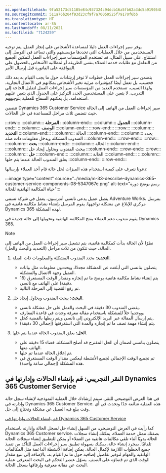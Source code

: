 ```yaml
---
ms.openlocfilehash: 9fa52173c51105e84c937324c94dcb16a5fb62a3dc5a9190548c82d09db1f315
ms.sourcegitcommit: 511a76b204f93d23cf9f7a70059525f79170f6bb
ms.translationtype: HT
ms.contentlocale: ar-SA
ms.lasthandoff: 08/11/2021
ms.locfileid: "7124259"
---
```

يوفر سير إجراءات العمل دليلا لمساعدة الأشخاص على إنجاز العمل. يتم توجيه المستخدمين من خلال العمليات التي تحددها مؤسستهم والتي تساعد في التوصل إلى استنتاج. على سبيل المثال، قد تستخدم المؤسسات سير إجراءات العمل لتمكين الجميع من التعامل مع طلبات خدمة العملاء بنفس الطريقة أو لمطالبة الأشخاص بالحصول على الموافقة على الفاتورة قبل إرسال الأمر.

يتضمن سير إجراءات العمل خطوات لا توفر إرشادات حول ما يجب القيام به بعد ذلك فحسب، بل تعمل أيضًا كمؤشرات مرئية تخبر الأشخاص بمكانهم في الأعمال التجارية. ولهذا السبب، تستخدم العديد من المؤسسات سير إجراءات العمل لتقليل الحاجة إلى التدريب. لا يتعين على المستخدمين الجدد التركيز على الجدول الذي يتعين عليهم استخدامه، بل يمكنهم السماح للعملية بتوجيههم.

تتضمن Dynamics 365 Customer Service سير إجراءات العمل من الهاتف إلى الحالة حيث تتضمن ثلاث مراحل للمساعدة في حل الحالات.

:::row:::
  :::column:::
    **المرحلة**
  :::column-end:::
  :::column:::
    **الجدول**
  :::column-end:::
  :::column:::
    **الوصف**
  :::column-end:::
:::row-end:::
:::row:::
  :::column:::
    **التحديد**
  :::column-end:::
  :::column:::
    الحالة
  :::column-end:::
  :::column:::
    يحدد المندوب المشكلة ويدخل معلومات ذات صلة
  :::column-end:::
:::row-end:::
:::row:::
  :::column:::
    **بحث**
  :::column-end:::
  :::column:::
    الحالة
  :::column-end:::
  :::column:::
    يبحث المندوب ويحاول إيجاد حل
  :::column-end:::
:::row-end:::
:::row:::
  :::column:::
    **حل**
  :::column-end:::
  :::column:::
    الحالة
  :::column-end:::
  :::column:::
    يغلق المندوب الحالة عندما يتم حلها
  :::column-end:::
:::row-end:::


دعونا نتعرف على كيفية استخدام هذه الميزات لحل حالة قام أحد العملاء بإرسالها:

:::image type="content" source="../media/m-33-describe-dynamics-365-customer-service-components-08-5347067e.png" alt-text="رسم يوضح دورة حياة المكالمة الهاتفية للحالة":::


يتصل عميل يدعى نانسي أندرسون، يعمل في شركة تسمى Adventure Works، بمرسل مركزي للإبلاغ عن مشكلة تواجهها. يقوم المرسل بإنشاء نشاط مكالمة هاتفية في Dynamics 365 لهذه المشكلة.

يقوم مندوب دعم العملاء بفتح المكالمة الهاتفية وتحويلها إلى حالة جديدة في Dynamics 365.

> [!NOTE]
> نظرًا لأن الحالة بدأت كمكالمة هاتفية، يتم تشغيل سير إجراءات العمل من الهاتف إلى الحالة، حيث تتكون من ثلاث مراحل (التحديد والبحث والحل).

1.  **التحديد:** يحدد المندوب المشكلة والمعلومات ذات الصلة.
    
     -  يتصلون بنانسي التي أبلغت عن المشكلة مجددًا، ويحددون معلومات مثل بيانات العميل وجهة الاتصال والمشكلة.
     -  يتم إنشاء نشاط مكالمة هاتفية يوضح ما تم إنجازه ومقدار الوقت المستغرق (15 دقيقة) على الهاتف مع نانسي.
     -  تم رفع القضية إلى المرحلة التالية.
2.  **البحث:** يبحث المندوب ويحاول إيجاد حل.
    
     -  يقضي المندوب 30 دقيقة في البحث والعمل على حل مشكلة نانسي.
     -  ووجدوا حلاً للمشكلة باستخدام مقالة معرفة وجدت في قاعدة المعارف.
     -  يتم إرسال المقالة عبر البريد الإلكتروني إلى نانسي ويتم ربطها بالقضية كحل.
     -  يتم إنشاء مهمة تصف ما تم إنجازه والمدة التي استغرقتها (إجمالي 30 دقيقة).
3.  **الحل:** يغلق المندوب الحالة عندما يتم حلها.
    
     -  يتصلون بنانسي لضمان أن الحل المقترح قد أصلح المشكلة. قضاء 15 دقيقة على الهاتف معها.
     -  تم إغلاق الحالة عندما تم حلها.
     -  تم تجميع الوقت الإجمالي لجميع الأنشطة ليعكس مقدار الوقت المستغرق في هذه المشكلة (إجمالي ساعة واحدة).

## <a name="demo-click-through-create-and-manage-cases-in-dynamics-365-customer-service"></a>النقر التجريبي: قم بإنشاء الحالات وإدارتها في Dynamics 365 Customer Service

في هذا العرض التوضيحي للنقر، سيتم إرشادك خلال العملية النموذجية لإنشاء سجل حالة وإدارته في Dynamics 365 Customer Service. هذه العملية شائعة جدًا وتحدث في أي وقت يبلغ فيه العميل عن مشكلة وتحتاج إلى حل.

[قم بإنشاء الحالات وإدارتها في Dynamics 365 Customer Service](https://edxinteractivepage.blob.core.windows.net/edxpages/mb-910/MB910-LP-CS-M3-CaseDemo/index.html?azure-portal=true)

كما رأيت في العرض التوضيحي، من السهل إنشاء حل لسجل الحالة وإدارته باستخدام Dynamics 365 Customer service. بصفتك ممثل خدمة العملاء، يمكنك إنشاء سجلات الحالة يدويًا أثناء تلقي مكالمات هاتفية من العملاء أو يمكن للتطبيق إنشاء سجلات الحالة تلقائيًا. بمجرد إنشاء حالة، يمكنك بسهولة تطبيق سير إجراءات العمل للتأكد من تنفيذ جميع الخطوات اللازمة لإكمال الحالة. يمكن إضافة الأنشطة الداعمة مثل المكالمات الهاتفية والمهام لتوفير تفاصيل إضافية حول ما تم القيام به، بالإضافة إلى تتبع مقدار الوقت الذي تم قضاؤه على الصنف. يسهّل عنصر التحكم في البحث المعرفي عملية البحث عن مقالة معرفية وإرفاقها بسجل الحالة.
